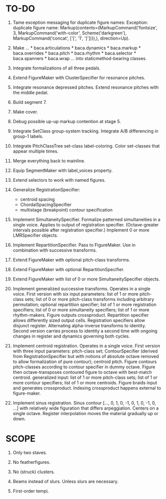 TO-DO
=====

1.  Tame exception messaging for duplicate figure names:
    Exception: duplicate figure name: Markup(contents=(MarkupCommand('fontsize', 3,
    MarkupCommand('with-color', Scheme('darkgreen'), MarkupCommand('concat', ['[',
    '1', ']']))),), direction=Up).

2.  Make ...
        * baca.articulations
        * baca.dynamics
        * baca.markup
        * baca.overrides
        * baca.pitch
        * baca.rhythm
        * baca.selector
        * baca.spanners
        * baca.wrap
    ... into staticmethod-bearing classes.

3.  Integrate formalizations of all three pedals.

4.  Extend FigureMaker with ClusterSpecifier for resonance pitches.

5.  Integrate resonance depressed pitches.
    Extend resonance pitches with the middle pedal.

6.  Build segment 7.

7.  Make cover.

8.  Debug possible up-up markup contention at stage 5.

9.  Integrate SetClass group-system tracking.
    Integrate A/B differencing in group-1 labels.

10. Integrate PitchClassTree set-class label-coloring.
    Color set-classes that appear multiple times.

11. Merge everything back to mainline.

12. Equip SegmentMaker with label_voices property.

13. Extend selectors to work with named figures.

14. Generalize RegistrationSpecifier:
    * centroid spacing
    * ChordalSpacingSpecifier
    * multistage (breakpoint) contour specification

15. Implement SimultaneitySpecifier.
    Formalize patterned simultaneities in a single voice.
    Applies to output of registration specifier.
    (Octave-greater intervals possible after registration specifier.)
    Implement 0 or more LMRSpecifier objects.

16. Implement RepartitionSpecifier.
    Pass to FigureMaker.
    Use in combination with successive transforms.

17. Extend FigureMaker with optional pitch-class transforms.

18. Extend FigureMaker with optional RepartitionSpecifier.

19. Extend FigureMaker with list of 0 or more SimultaneitySpecifier objects.

20. Implement generalized successive transforms. Operates in a single voice.
    First version with six input parameters: list of 1 or more pitch-class
    sets; list of 0 or more pitch-class transforms including arbitrary
    permutation; optional repartition specifier; list of 1 or more registration
    specifiers; list of 0 or more simultaneity specifiers; list of 1 or more
    rhythm-makers. Figure outputs crossproduct. Repartition specifier allows
    differently sized output cells. Registration specifiers allow disjunct
    register. Alternating alpha-inverse transforms to identity. Second version
    carries process to identity a second time with ongoing changes in register
    and dynamics governing both cycles.

21. Implement centroid registration. Operates in a single voice. First version
    with three input parameters: pitch-class set; ContourSpecifier (derived
    from RegistrationSpecifier but with notions of absolute octave removed to
    allow formalization of pure contour); centroid pitch. Figure contours
    pitch-classes according to contour specifier in dummy octave. Figure then
    octave-transposes contoured figure to octave with best-match centroid.
    generalized input: list of 1 or more pitch-class sets; list of 1 or more
    contour specifiers; list of 1 or more centroids. Figure braids input and
    generates crossproduct. Indexing crossproduct happens external to
    figure-maker.

22. Implement sinus registration. Sinus contour [..., 0, 1, 0, -1, 0, 1, 0, -1,
    0, ...] with relatively wide figuration that differs arpeggiation. Centers
    on a single octave. Register interpolation moves the material gradually up
    or down.

SCOPE
=====

1.  Only two staves.

2.  No featherfigures.

3.  No (struck) clusters.

4.  Beams instead of slurs. Unless slurs are necessary.

5.  First-order tempi.
